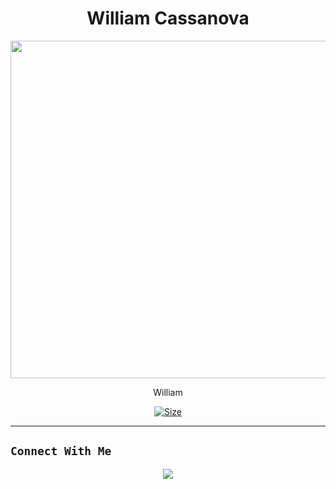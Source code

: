 <h1 align="center">William Cassanova<br></h1>
<p align="center">
  <img src="https://i.ibb.co/vHck5hF/image.jpg" width="540" height="540" />
</p>

<p align="center">
William
</p>

<p align="center">
<a href=""><img title="Size" src="https://img.shields.io/badge/Join-Grub-Green"></a>
</p>

------

## ```Connect With Me```
<p align="center">
<a href="https://wa.me/6283830241633"><img src="https://img.shields.io/badge/Contact Xeon-25D366?style=for-the-badge&logo=whatsapp&logoColor=white" />
<a href="https://chat.whatsapp.com/EwwnuKzJHAcCvWne8CJGxt><img src="https://img.shields.io/badge/Join Official GC-25D366?style=for-the-badge&logo=whatsapp&logoColor=white" />
</p>
